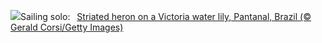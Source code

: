 ![](https://www.bing.com/th?id=OHR.BrazilHeron_EN-US5602369723_UHD.jpg&w=1000)Sailing solo:&nbsp;&ensp;[Striated heron on a Victoria water lily, Pantanal, Brazil (© Gerald Corsi/Getty Images)](https://www.bing.com/th?id=OHR.BrazilHeron_EN-US5602369723_UHD.jpg)
<br><br/>
